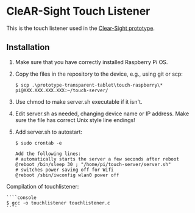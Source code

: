 # CleAR-Sight Touch Listener #

This is the touch listener used in the [Clear-Sight prototype](https://github.com/imldresden/CleAR-Sight).

## Installation ##

1. Make sure that you have correctly installed Raspberry Pi OS.
2. Copy the files in the repository to the device, e.g., using git or scp:

    ````console
    $ scp .\prototype-transparent-tablet\touch-raspberry\* pi@XXX.XXX.XXX.XXX:~/touch-server/
    ````

3. Use chmod to make server.sh executable if it isn't.
4. Edit server.sh as needed, changing device name or IP address. Make sure the file has correct Unix style line endings!
5. Add server.sh to autostart:

    ````console
    $ sudo crontab -e
    
    Add the following lines:
    # automatically starts the server a few seconds after reboot
    @reboot /bin/sleep 30 ; "/home/pi/touch-server/server.sh"
    # switches power saving off for Wifi
    @reboot /sbin/iwconfig wlan0 power off
    ````

Compilation of touchlistener:

    ````console
    $ gcc -o touchlistener touchlistener.c
    ````


